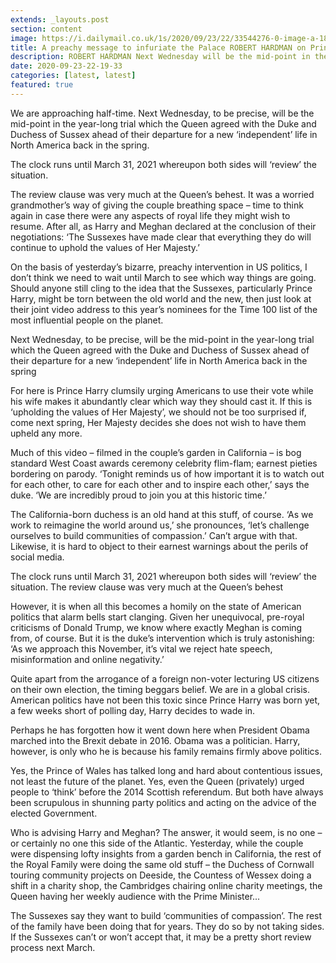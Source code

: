 ```yaml
---
extends: _layouts.post
section: content
image: https://i.dailymail.co.uk/1s/2020/09/23/22/33544276-0-image-a-18_1600894860559.jpg 
title: A preachy message to infuriate the Palace ROBERT HARDMAN on Prince Harry and Meghan Markle 
description: ROBERT HARDMAN Next Wednesday will be the mid-point in the year-long trial which the Queen agreed with the Duke and Duchess of Sussex ahead of their departure for a new independent life. 
date: 2020-09-23-22-19-33 
categories: [latest, latest] 
featured: true 
--- 
```

We are approaching half-time. Next Wednesday, to be precise, will be the mid-point in the year-long trial which the Queen agreed with the Duke and Duchess of Sussex ahead of their departure for a new ‘independent’ life in North America back in the spring.

The clock runs until March 31, 2021 whereupon both sides will ‘review’ the situation.

The review clause was very much at the Queen’s behest. It was a worried grandmother’s way of giving the couple breathing space – time to think again in case there were any aspects of royal life they might wish to resume. After all, as Harry and Meghan declared at the conclusion of their negotiations: ‘The Sussexes have made clear that everything they do will continue to uphold the values of Her Majesty.’

On the basis of yesterday’s bizarre, preachy intervention in US politics, I don’t think we need to wait until March to see which way things are going. Should anyone still cling to the idea that the Sussexes, particularly Prince Harry, might be torn between the old world and the new, then just look at their joint video address to this year’s nominees for the Time 100 list of the most influential people on the planet.

Next Wednesday, to be precise, will be the mid-point in the year-long trial which the Queen agreed with the Duke and Duchess of Sussex ahead of their departure for a new ‘independent’ life in North America back in the spring

For here is Prince Harry clumsily urging Americans to use their vote while his wife makes it abundantly clear which way they should cast it. If this is ‘upholding the values of Her Majesty’, we should not be too surprised if, come next spring, Her Majesty decides she does not wish to have them upheld any more.

Much of this video – filmed in the couple’s garden in California – is bog standard West Coast awards ceremony celebrity flim-flam; earnest pieties bordering on parody. ‘Tonight reminds us of how important it is to watch out for each other, to care for each other and to inspire each other,’ says the duke. ‘We are incredibly proud to join you at this historic time.’

The California-born duchess is an old hand at this stuff, of course. ‘As we work to reimagine the world around us,’ she pronounces, ‘let’s challenge ourselves to build communities of compassion.’ Can’t argue with that. Likewise, it is hard to object to their earnest warnings about the perils of social media. 

The clock runs until March 31, 2021 whereupon both sides will ‘review’ the situation. The review clause was very much at the Queen’s behest

However, it is when all this becomes a homily on the state of American politics that alarm bells start clanging. Given her unequivocal, pre-royal criticisms of Donald Trump, we know where exactly Meghan is coming from, of course. But it is the duke’s intervention which is truly astonishing: ‘As we approach this November, it’s vital we reject hate speech, misinformation and online negativity.’

Quite apart from the arrogance of a foreign non-voter lecturing US citizens on their own election, the timing beggars belief. We are in a global crisis. American politics have not been this toxic since Prince Harry was born yet, a few weeks short of polling day, Harry decides to wade in.

Perhaps he has forgotten how it went down here when President Obama marched into the Brexit debate in 2016. Obama was a politician. Harry, however, is only who he is because his family remains firmly above politics.

Yes, the Prince of Wales has talked long and hard about contentious issues, not least the future of the planet. Yes, even the Queen (privately) urged people to ‘think’ before the 2014 Scottish referendum. But both have always been scrupulous in shunning party politics and acting on the advice of the elected Government.

Who is advising Harry and Meghan? The answer, it would seem, is no one – or certainly no one this side of the Atlantic. Yesterday, while the couple were dispensing lofty insights from a garden bench in California, the rest of the Royal Family were doing the same old stuff – the Duchess of Cornwall touring community projects on Deeside, the Countess of Wessex doing a shift in a charity shop, the Cambridges chairing online charity meetings, the Queen having her weekly audience with the Prime Minister...

The Sussexes say they want to build ‘communities of compassion’. The rest of the family have been doing that for years. They do so by not taking sides. If the Sussexes can’t or won’t accept that, it may be a pretty short review process next March.

